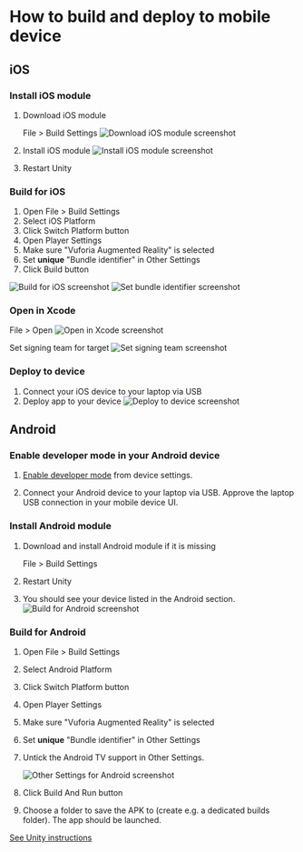 # How to build and deploy to mobile device

## iOS

### Install iOS module

1. Download iOS module

    File > Build Settings
    ![Download iOS module screenshot](screenshots/1_download-ios-module.png)

2. Install iOS module
    ![Install iOS module screenshot](screenshots/2_install-ios-module.png)

3. Restart Unity

### Build for iOS

1. Open File > Build Settings
2. Select iOS Platform
3. Click Switch Platform button
4. Open Player Settings
5. Make sure "Vuforia Augmented Reality" is selected
6. Set **unique** "Bundle identifier" in Other Settings
7. Click Build button 

![Build for iOS screenshot](screenshots/3_build-for-ios.png)
![Set bundle identifier screenshot](screenshots/4_set-bundle-identifier.png)

### Open in Xcode

File > Open
![Open in Xcode screenshot](screenshots/5_open-in-xcode.png)

Set signing team for target
![Set signing team screenshot](screenshots/6_set-signing-team.png)

### Deploy to device

1. Connect your iOS device to your laptop via USB
2. Deploy app to your device
![Deploy to device screenshot](screenshots/7_deploy-to-device.png)

## Android

### Enable developer mode in your Android device

1. [Enable developer mode](https://developer.android.com/studio/debug/dev-options#enable) from device settings.

2. Connect your Android device to your laptop via USB. Approve the laptop USB connection in your mobile device UI.

### Install Android module

1. Download and install Android module if it is missing

    File > Build Settings

2. Restart Unity

3. You should see your device listed in the Android section.
    ![Build for Android screenshot](screenshots/3_build-for-android.png)


### Build for Android

1. Open File > Build Settings
2. Select Android Platform
3. Click Switch Platform button
4. Open Player Settings
5. Make sure "Vuforia Augmented Reality" is selected
6. Set **unique** "Bundle identifier" in Other Settings
7. Untick the Android TV support in Other Settings.

    ![Other Settings for Android screenshot](screenshots/8_set-android-tv-support.png)

8. Click Build And Run button 
9. Choose a folder to save the APK to (create e.g. a dedicated builds folder). The app should be launched.

[See Unity instructions](https://unity3d.com/learn/tutorials/topics/mobile-touch/building-your-unity-game-android-device-testing)